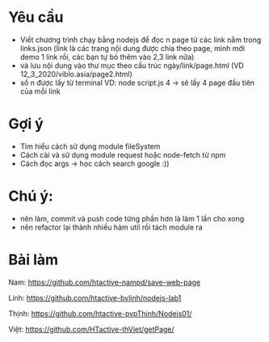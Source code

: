 # Yêu cầu
- Viết chương trình chạy bằng nodejs để đọc n page từ các link nằm trong links.json (link là các trang nội dung được chia theo page, mình mới demo 1 link rồi, các bạn tự bỏ thêm vào 2,3 link nữa)
- và lưu nội dung vào thư mục theo cấu trúc ngày/link/page.html (VD 12_3_2020/viblo.asia/page2.html)
- số n được lấy từ terminal
  VD: node script.js 4 -> sẽ lấy 4 page đầu tiên của mỗi link
  
# Gợi ý
- Tìm hiểu cách sử dụng module fileSystem
- Cách cài và sử dụng module request hoặc node-fetch từ npm
- Cách đọc args -> học cách search google :))

# Chú ý:
- nên làm, commit và push code từng phần hơn là làm 1 lần cho xong
- nên refactor lại thành nhiều hàm util rồi tách module ra

# Bài làm
Nam:
https://github.com/htactive-nampd/save-web-page

Linh:
https://github.com/htactive-bvlinh/nodejs-lab1

Thịnh: 
https://github.com/htactive-pvpThinh/Nodejs01/

Việt:
https://github.com/HTactive-thViet/getPage/

